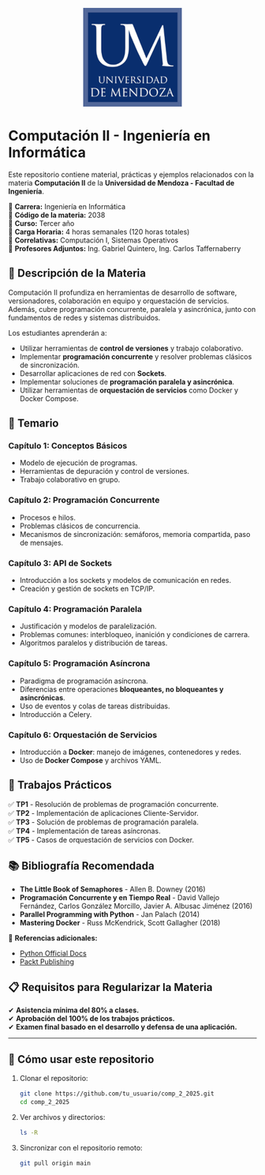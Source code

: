 <p align="center">
  <img src="images/um_logo.png" alt="Universidad de Mendoza" />
</p>

# Computación II - Ingeniería en Informática

Este repositorio contiene material, prácticas y ejemplos relacionados con la materia **Computación II** de la **Universidad de Mendoza - Facultad de Ingeniería**.

📌 **Carrera:** Ingeniería en Informática  
📌 **Código de la materia:** 2038  
📌 **Curso:** Tercer año  
📌 **Carga Horaria:** 4 horas semanales (120 horas totales)  
📌 **Correlativas:** Computación I, Sistemas Operativos  
📌 **Profesores Adjuntos:** Ing. Gabriel Quintero, Ing. Carlos Taffernaberry  

## 📖 Descripción de la Materia

Computación II profundiza en herramientas de desarrollo de software, versionadores, colaboración en equipo y orquestación de servicios. Además, cubre programación concurrente, paralela y asincrónica, junto con fundamentos de redes y sistemas distribuidos.

Los estudiantes aprenderán a:

- Utilizar herramientas de **control de versiones** y trabajo colaborativo.
- Implementar **programación concurrente** y resolver problemas clásicos de sincronización.
- Desarrollar aplicaciones de red con **Sockets**.
- Implementar soluciones de **programación paralela y asincrónica**.
- Utilizar herramientas de **orquestación de servicios** como Docker y Docker Compose.

## 📌 Temario

### **Capítulo 1: Conceptos Básicos**
- Modelo de ejecución de programas.
- Herramientas de depuración y control de versiones.
- Trabajo colaborativo en grupo.

### **Capítulo 2: Programación Concurrente**
- Procesos e hilos.
- Problemas clásicos de concurrencia.
- Mecanismos de sincronización: semáforos, memoria compartida, paso de mensajes.

### **Capítulo 3: API de Sockets**
- Introducción a los sockets y modelos de comunicación en redes.
- Creación y gestión de sockets en TCP/IP.

### **Capítulo 4: Programación Paralela**
- Justificación y modelos de paralelización.
- Problemas comunes: interbloqueo, inanición y condiciones de carrera.
- Algoritmos paralelos y distribución de tareas.

### **Capítulo 5: Programación Asíncrona**
- Paradigma de programación asíncrona.
- Diferencias entre operaciones **bloqueantes, no bloqueantes y asincrónicas**.
- Uso de eventos y colas de tareas distribuidas.
- Introducción a Celery.

### **Capítulo 6: Orquestación de Servicios**
- Introducción a **Docker**: manejo de imágenes, contenedores y redes.
- Uso de **Docker Compose** y archivos YAML.

## 📝 Trabajos Prácticos

✅ **TP1** - Resolución de problemas de programación concurrente.  
✅ **TP2** - Implementación de aplicaciones Cliente-Servidor.  
✅ **TP3** - Solución de problemas de programación paralela.  
✅ **TP4** - Implementación de tareas asíncronas.  
✅ **TP5** - Casos de orquestación de servicios con Docker.

## 📚 Bibliografía Recomendada

- **The Little Book of Semaphores** - Allen B. Downey (2016)
- **Programación Concurrente y en Tiempo Real** - David Vallejo Fernández, Carlos González Morcillo, Javier A. Albusac Jiménez (2016)
- **Parallel Programming with Python** - Jan Palach (2014)
- **Mastering Docker** - Russ McKendrick, Scott Gallagher (2018)

📌 **Referencias adicionales:**
- [Python Official Docs](https://www.python.org/)
- [Packt Publishing](https://www.packtpub.com/)

## 📋 Requisitos para Regularizar la Materia

✔ **Asistencia mínima del 80% a clases.**  
✔ **Aprobación del 100% de los trabajos prácticos.**  
✔ **Examen final basado en el desarrollo y defensa de una aplicación.**

---

## 🚀 Cómo usar este repositorio

1. Clonar el repositorio:

   ```bash
   git clone https://github.com/tu_usuario/comp_2_2025.git
   cd comp_2_2025
   ```

2. Ver archivos y directorios:

	```bash
	ls -R

	```

3. Sincronizar con el repositorio remoto:

	```bash
	git pull origin main
	```
